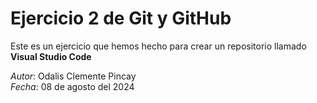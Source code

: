 # Ejercicio 2 de Git y GitHub 


Este es un ejercicio que hemos hecho para crear un repositorio llamado **Visual Studio Code**


*Autor*: Odalis Clemente Pincay  
*Fecha*: 08 de agosto del 2024